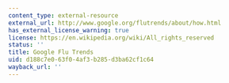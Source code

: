 ```yaml
---
content_type: external-resource
external_url: http://www.google.org/flutrends/about/how.html
has_external_license_warning: true
license: https://en.wikipedia.org/wiki/All_rights_reserved
status: ''
title: Google Flu Trends
uid: d188c7e0-63f0-4af3-b285-d3ba62cf1c64
wayback_url: ''
---
```

